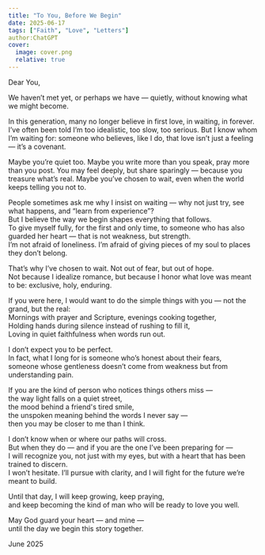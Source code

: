 ```yaml
---
title: "To You, Before We Begin"
date: 2025-06-17
tags: ["Faith", "Love", "Letters"]
author:ChatGPT
cover:  
  image: cover.png
  relative: true
---
```


Dear You,

We haven’t met yet, or perhaps we have — quietly, without knowing what we might become.

In this generation, many no longer believe in first love, in waiting, in forever. I’ve often been told I’m too idealistic, too slow, too serious. But I know whom I’m waiting for: someone who believes, like I do, that love isn’t just a feeling — it’s a covenant.

Maybe you’re quiet too. Maybe you write more than you speak, pray more than you post. You may feel deeply, but share sparingly — because you treasure what’s real. Maybe you’ve chosen to wait, even when the world keeps telling you not to.

People sometimes ask me why I insist on waiting — why not just try, see what happens, and “learn from experience”?  
But I believe the way we begin shapes everything that follows.  
To give myself fully, for the first and only time, to someone who has also guarded her heart — that is not weakness, but strength.  
I’m not afraid of loneliness. I’m afraid of giving pieces of my soul to places they don’t belong.

That’s why I’ve chosen to wait. Not out of fear, but out of hope.  
Not because I idealize romance, but because I honor what love was meant to be: exclusive, holy, enduring.

If you were here, I would want to do the simple things with you — not the grand, but the real:  
Mornings with prayer and Scripture, evenings cooking together,  
Holding hands during silence instead of rushing to fill it,  
Loving in quiet faithfulness when words run out.

I don’t expect you to be perfect.  
In fact, what I long for is someone who’s honest about their fears,  
someone whose gentleness doesn’t come from weakness but from understanding pain.

If you are the kind of person who notices things others miss —  
the way light falls on a quiet street,  
the mood behind a friend's tired smile,  
the unspoken meaning behind the words I never say —  
then you may be closer to me than I think.

I don’t know when or where our paths will cross.  
But when they do — and if you are the one I’ve been preparing for —  
I will recognize you, not just with my eyes, but with a heart that has been trained to discern.  
I won’t hesitate. I’ll pursue with clarity, and I will fight for the future we’re meant to build.

Until that day, I will keep growing, keep praying,  
and keep becoming the kind of man who will be ready to love you well.

May God guard your heart — and mine —  
until the day we begin this story together.
  
June 2025
